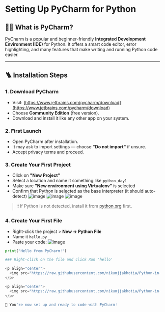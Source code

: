 # Setting Up PyCharm for Python

## 🧑‍💻 What is PyCharm?

PyCharm is a popular and beginner-friendly **Integrated Development Environment (IDE)** for Python. It offers a smart code editor, error highlighting, and many features that make writing and running Python code easier.

---

## 🪜 Installation Steps

### 1. Download PyCharm

- Visit: [https://www.jetbrains.com/pycharm/download](https://www.jetbrains.com/pycharm/download)
- Choose **Community Edition** (free version).
- Download and install it like any other app on your system.

### 2. First Launch

- Open PyCharm after installation.
- It may ask to import settings — choose **"Do not import"** if unsure.
- Accept privacy terms and proceed.

### 3. Create Your First Project

- Click on **"New Project"**
- Select a location and name it something like `python_day1`
- Make sure **"New environment using Virtualenv"** is selected
- Confirm that Python is selected as the base interpreter (it should auto-detect)
![image](https://github.com/user-attachments/assets/b4d27aac-1080-45af-8919-9e1bdc527b5c)
![image](https://github.com/user-attachments/assets/8a667b9d-b64f-49c4-9d65-2c670b50a7fd)
![image](https://github.com/user-attachments/assets/556d34a8-2cf8-4628-ab96-65eeb9c02976)



> ❗ If Python is not detected, install it from [python.org](https://www.python.org/downloads/) first.

### 4. Create Your First File

- Right-click the project > **New → Python File**
- Name it `hello.py`
- Paste your code:
![image](https://github.com/user-attachments/assets/95ab0f93-147e-406a-8caf-d158337e2dec)

```python
print("Hello from PyCharm!")

### Right-click on the file and click Run 'hello'

<p align="center">
  <img src="https://raw.githubusercontent.com/nikunjjakhotia/Python-in-100-Days-course-hub/main/assets/runhello.png"/>
</p>

<p align="center">
  <img src="https://raw.githubusercontent.com/nikunjjakhotia/Python-in-100-Days-course-hub/main/assets/runhelloop.png"/>
</p>

🎉 You're now set up and ready to code with PyCharm!
